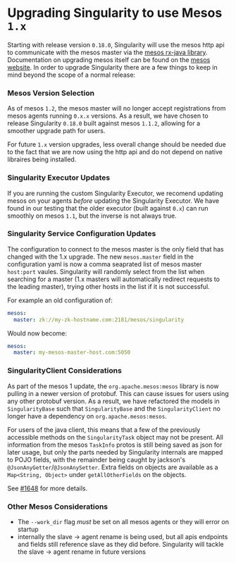 Upgrading Singularity to use Mesos `1.x`
========================================

Starting with release version `0.18.0`, Singularity will use the mesos http api to communicate with the mesos master via the [mesos rx-java library](https://github.com/mesosphere/mesos-rxjava). Documentation on upgrading mesos itself can be found on the [mesos website](http://mesos.apache.org/documentation/latest/upgrades/). In order to upgrade Singularity there are a few things to keep in mind beyond the scope of a normal release:

### Mesos Version Selection

As of mesos `1.2`, the mesos master will no longer accept registrations from mesos agents running `0.x.x` versions. As a result, we have chosen to release Singularity `0.18.0` built against mesos `1.1.2`, allowing for a smoother upgrade path for users.

For future `1.x` version upgrades, less overall change should be needed due to the fact that we are now using the http api and do not depend on native libraires being installed.

### Singularity Executor Updates

If you are running the custom Singularity Executor, we recomend updating mesos on your agents _before_ updating the Singularity Executor. We have found in our testing that the older executor (built against `0.x`) can run smoothly on mesos `1.1`, but the inverse is not always true.

### Singularity Service Configuration Updates

The configuration to connect to the mesos master is the only field that has changed with the 1.x upgrade. The new `mesos.master` field in the configuration yaml is now a comma seaprated list of mesos master `host:port` vaules. Singularity will randomly select from the list when searching for a master (1.x masters will automatically redirect requests to the leading master), trying other hosts in the list if it is not successful.

For example an old configuration of:

```yaml
mesos:
  master: zk://my-zk-hostname.com:2181/mesos/singularity

```

Would now become:

```yaml
mesos:
  master: my-mesos-master-host.com:5050

```

### SingularityClient Considerations

As part of the mesos 1 update, the `org.apache.mesos:mesos` library is now pulling in a newer version of protobuf. This can cause issues for users using any other protobuf version. As a result, we have refactored the models in `SingularityBase` such that `SingularityBase` and the `SingularityClient` no longer have a dependency on `org.apache.mesos:mesos`.

For users of the java client, this means that a few of the previously accessible methods on the `SingularityTask` object may not be present. All information from the mesos `TaskInfo` protos is still being saved as json for later usage, but only the parts needed by Singularity internals are mapped to POJO fields, with the remainder being caught by jackson's `@JsonAnyGetter`/`@JsonAnySetter`. Extra fields on objects are available as a `Map<String, Object>` under `getAllOtherFields` on the objects.

See [#1648](https://github.com/HubSpot/Singularity/pull/1648) for more details.

### Other Mesos Considerations

- The `--work_dir` flag _must_ be set on all mesos agents or they will error on startup
- internally the slave -> agent rename is being used, but all apis endpoints and fields still reference slave as they did before. Singularity will tackle the slave -> agent rename in future versions
